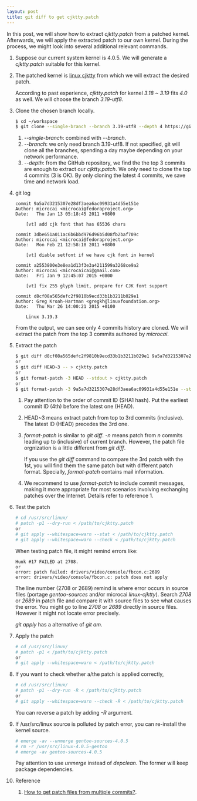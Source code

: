 ```yaml
---
layout: post
title: git diff to get cjktty.patch
---
```


In this post, we will show how to extract *cjktty.patch* from a patched kernel. Afterwards, we will apply the extracted patch to our own kernel. During the process, we might look into several additional relevant commands.

1. Suppose our current system kernel is 4.0.5. We will generate a *cjktty.patch* suitable for this kernel.
2. The patched kernel is [linux cjktty](https://github.com/Gentoo-zh/linux-cjktty) from which we will extract the desired patch.

   According to past experience, *cjktty.patch* for kernel *3.18 ~ 3.19* fits *4.0* as well. We will choose the branch *3.19-utf8*.
3. Clone the chosen branch locally.

   ```bash
   $ cd ~/workspace
   $ git clone --single-branch --branch 3.19-utf8 --depth 4 https://github.com/Gentoo-zh/linux-cjktty.git
   ```
   
   1. *--single-branch*: combined with *--branch*.
   2. *--branch*: we only need branch 3.19-utf8. If not specified, git will clone all the branches, spending a day maybe depending on your network performance.
   3. *--depth*: from the GitHub repository, we find the the top 3 commits are enough to extract our *cjktty.patch*. We only need to clone the top 4 commits (3 is OK). By only cloning the latest 4 commits, we save time and network load.
4. git log

   ```
   commit 9a5a7d3215307e28df3aea6ac09931a4d55e151e
   Author: microcai <microcai@fedoraproject.org>
   Date:   Thu Jan 13 05:18:45 2011 +0800

       [vt] add cjk font that has 65536 chars

   commit 3dbe651a011ac6b6bbd976d96b5d08fb2baf709c
   Author: microcai <microcai@fedoraproject.org>
   Date:   Mon Feb 21 12:58:18 2011 +0800

       [vt] diable setfont if we have cjk font in kernel

   commit a2553800e3e8ea1d13f3e3a4211599a3268ce9a2
   Author: microcai <microcaicai@gmail.com>
   Date:   Fri Jan 9 12:45:07 2015 +0800

       [vt] fix 255 glyph limit, prepare for CJK font support

   commit d8cf08a565defc2f9810b9ecd33b1b3211b029e1
   Author: Greg Kroah-Hartman <gregkh@linuxfoundation.org>
   Date:   Thu Mar 26 14:00:21 2015 +0100

       Linux 3.19.3
   ```
   
   From the output, we can see only 4 commits history are cloned. We will extract the patch from the top 3 commits authored by *microcai*.
5. Extract the patch

   ```bash
   $ git diff d8cf08a565defc2f9810b9ecd33b1b3211b029e1 9a5a7d3215307e28df3aea6ac09931a4d55e151e -- > cjktty.patch
   or
   $ git diff HEAD~3 -- > cjktty.patch
   or
   $ git format-patch -3 HEAD --stdout > cjktty.patch
   or
   $ git format-patch -3 9a5a7d3215307e28df3aea6ac09931a4d55e151e --stdout > cjktty.patch
   ```
   
   1. Pay attention to the order of commit ID (SHA1 hash). Put the earliest commit ID (4th) before the latest one (HEAD).
   2. HEAD~3 means extract patch from top to 3rd commits (inclusive). The latest ID (HEAD) precedes the 3rd one.
   3. *format-patch* is similar to *git diff*. *-n <commit-ID>* means patch from *n* commits leading up to <commit-ID> (inclusive) of current branch. However, the patch file orgnization is a little different from *git diff*.

      If you use the *git diff* command to compare the 3rd patch with the 1st, you will find them the same patch but with different patch format. Specially, *format-patch* contains mail information.
   4. We recommend to use *format-patch* to include commit messages, making it more appropriate for most scenarios involving exchanging patches over the Internet. Details refer to reference 1.
6. Test the patch

   ```bash
   # cd /usr/src/linux/
   # patch -p1 --dry-run < /path/to/cjktty.patch
   or
   # git apply --whitespace=warn --stat < /path/to/cjktty.patch
   # git apply --whitespace=warn --check < /path/to/cjktty.patch
   ```
   
   When testing patch file, it might remind errors like:

   ```
   Hunk #17 FAILED at 2708.
   or
   error: patch failed: drivers/video/console/fbcon.c:2689
   error: drivers/video/console/fbcon.c: patch does not apply
   ```
   
   The line number (2708 or 2689) remind is where error occurs in source files (portage *gentoo-sources* and/or microcai *linux-cjktty*). Search *2708* or *2689* in patch file and compare it with source files to see what causes the error. You might go to line *2708* or *2689* directly in source files. However it might not locate error precisely.

   *git apply* has a alternative of *git am*.
7. Apply the patch

   ```bash
   # cd /usr/src/linux/
   # patch -p1 < /path/to/cjktty.patch
   or
   # git apply --whitespace=warn < /path/to/cjktty.patch
   ```
   
7. If you want to check whether a/the patch is applied correctly,

   ```bash
   # cd /usr/src/linux/
   # patch -p1 --dry-run -R < /path/to/cjktty.patch
   or 
   # git apply --whitespace=warn --check -R < /path/to/cjktty.patch
   ```
   
   You can reverse a patch by adding *-R* argument.
8. If /usr/src/linux source is polluted by patch error, you can re-install the kernel source.

   ```bash
   # emerge -av --unmerge gentoo-sources-4.0.5
   # rm -r /usr/src/linux-4.0.5-gentoo
   # emerge -av gentoo-sources-4.0.5
   ```
   
   Pay attention to use *unmerge* instead of *depclean*. The former will keep package dependencies.
9. Reference
   1. [How to get patch files from multiple commits?](http://stackoverflow.com/q/32643640/2336707).